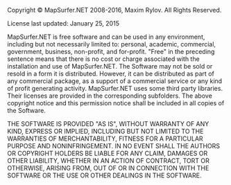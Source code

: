 Copyright © MapSurfer.NET 2008-2016, Maxim Rylov. All Rights Reserved.

License last updated: January 25, 2015

MapSurfer.NET is free software and can be used in any environment, including but not necessarily limited to: personal, academic, commercial, government, business, non-profit, and for-profit. "Free" in the preceding sentence means that there is no cost or charge associated with the installation and use of MapSurfer.NET. The Software may not be sold or resold in a form it is distributed. However, it can be distributed as part of any commercial package, as a support of a commercial service or any kind of profit generating activity. MapSurfer.NET uses some third party libraries. Their licenses are provided in the corresponding subfolders. The above copyright notice and this permission notice shall be included in all copies of the Software.

THE SOFTWARE IS PROVIDED "AS IS", WITHOUT WARRANTY OF ANY KIND, EXPRESS OR IMPLIED, INCLUDING BUT NOT LIMITED TO THE WARRANTIES OF MERCHANTABILITY, FITNESS FOR A PARTICULAR PURPOSE AND NONINFRINGEMENT. IN NO EVENT SHALL THE AUTHORS OR COPYRIGHT HOLDERS BE LIABLE FOR ANY CLAIM, DAMAGES OR OTHER LIABILITY, WHETHER IN AN ACTION OF CONTRACT, TORT OR OTHERWISE, ARISING FROM, OUT OF OR IN CONNECTION WITH THE SOFTWARE OR THE USE OR OTHER DEALINGS IN THE SOFTWARE.
